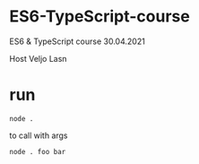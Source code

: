 # ES6-TypeScript-course
 ES6 &amp; TypeScript course 30.04.2021

 Host Veljo Lasn


# run

    node .


to call with args

    node . foo bar